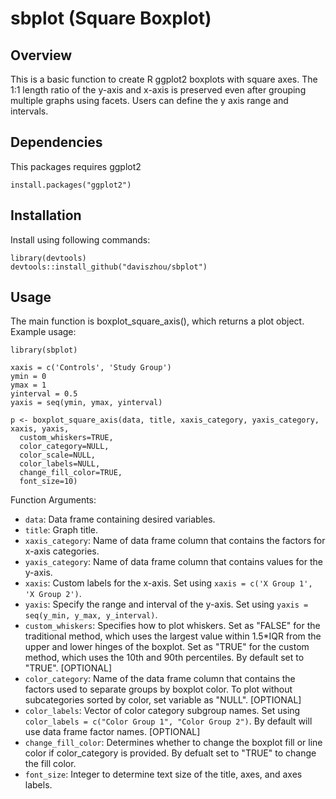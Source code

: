 # sbplot (Square Boxplot)

## Overview
This is a basic function to create R ggplot2 boxplots with square axes. The 1:1 length ratio of the y-axis and x-axis is preserved even after grouping multiple graphs using facets. Users can define the y axis range and intervals.

## Dependencies
This packages requires ggplot2
```
install.packages("ggplot2")
```

## Installation
Install using following commands:
```
library(devtools)
devtools::install_github("daviszhou/sbplot")
```

## Usage
The main function is boxplot_square_axis(), which returns a plot object. Example usage:
```
library(sbplot)

xaxis = c('Controls', 'Study Group')
ymin = 0
ymax = 1
yinterval = 0.5
yaxis = seq(ymin, ymax, yinterval)
                 
p <- boxplot_square_axis(data, title, xaxis_category, yaxis_category, xaxis, yaxis,
  custom_whiskers=TRUE,
  color_category=NULL,
  color_scale=NULL,
  color_labels=NULL,
  change_fill_color=TRUE,
  font_size=10)
```
Function Arguments:
* `data`: Data frame containing desired variables.
* `title`: Graph title.
* `xaxis_category`: Name of data frame column that contains the factors for x-axis categories.
* `yaxis_category`: Name of data frame column that contains values for the y-axis.
* `xaxis`: Custom labels for the x-axis. Set using `xaxis = c('X Group 1', 'X Group 2')`.
* `yaxis`: Specify the range and interval of the y-axis. Set using `yaxis = seq(y_min, y_max, y_interval)`.
* `custom_whiskers`: Specifies how to plot whiskers. Set as "FALSE" for the traditional method, which uses the largest value within 1.5*IQR from the upper and lower hinges of the boxplot. Set as "TRUE" for the custom method, which uses the 10th and 90th percentiles. By default set to "TRUE". [OPTIONAL]
* `color_category`: Name of the data frame column that contains the factors used to separate groups by boxplot color. To plot without subcategories sorted by color, set variable as "NULL". [OPTIONAL]
* `color_labels`: Vector of color category subgroup names. Set using `color_labels = c("Color Group 1", "Color Group 2")`. By default will use data frame factor names. [OPTIONAL] 
* `change_fill_color`: Determines whether to change the boxplot fill or line color if color_category is provided. By defualt set to "TRUE" to change the fill color.
* `font_size`: Integer to determine text size of the title, axes, and axes labels.
